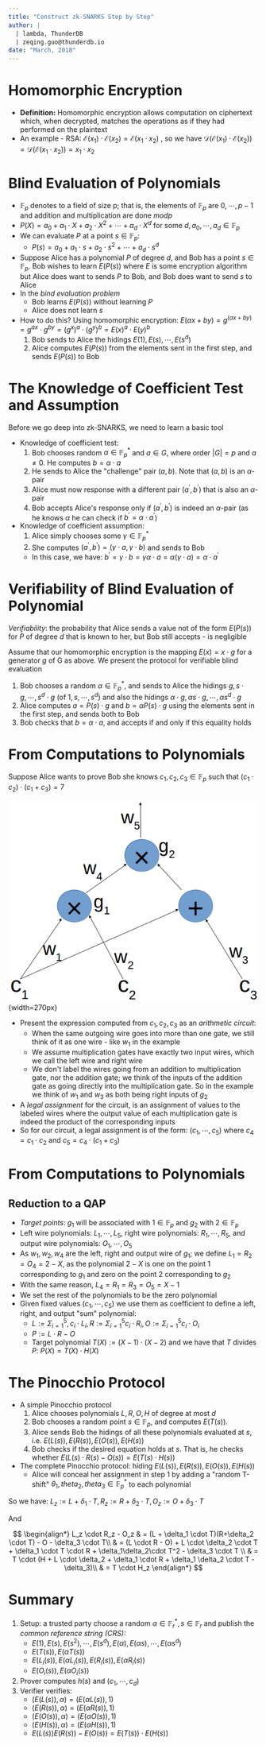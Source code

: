 ```yaml
--- 
title: "Construct zk-SNARKS Step by Step"
author: |
  | lambda, ThunderDB
  | zeqing.guo@thunderdb.io
date: "March, 2018"
---
```


# Homomorphic Encryption

- **Definition:** Homomorphic encryption allows computation on ciphertext which, when decrypted, matches the operations as if they had performed on the plaintext
- An example - RSA: $\mathcal{E}(x_1) \cdot \mathcal{E}(x_2)=\mathcal{E}(x_1 \cdot x_2)$ , so we have $\mathcal{D}(\mathcal{E}(x_1) \cdot \mathcal{E}(x_2))=\mathcal{D}(\mathcal{E}(x_1 \cdot x_2)) =x_1 \cdot x_2$

# Blind Evaluation of Polynomials

- $\mathbb{F}_p$ denotes to a field of size p; that is, the elements of $\mathbb{F}_p$ are ${0, \cdots, p - 1}$ and addition and multiplication are done $mod p$
- $P(X)=a_0+a_1 \cdot X + a_2 \cdot X^2 + \cdots + a_d \cdot X^d$ for some $d, a_0, \cdots, a_d \in \mathbb{F}_p$ 
- We can evaluate $P$ at a point $s \in \mathbb{F}_p$: 
    - $P(s)=a_0+a_1 \cdot s + a_2 \cdot s^2 + \cdots + a_d \cdot s^d$ 
- Suppose Alice has a polynomial $P$ of degree $d$, and Bob has a point $s \in \mathbb{F}_p$. Bob wishes to learn $E(P(s))$ where $E$ is some encryption algorithm but Alice does want to sends $P$ to Bob, and Bob does want to send $s$ to Alice
- In the _bind evaluation problem_
    - Bob learns $E(P(s))$ without learning $P$ 
    - Alice does not learn $s$
- How to do this? Using homomorphic encryption: $E(ax+by)=g^{(ax+by)}=g^{ax}\cdot g^{by} = (g^x)^a \cdot (g^y)^b = E(x)^a \cdot E(y)^b$
    1. Bob sends to Alice the hidings $E(1), E(s), \cdots, E(s^d)$
    2. Alice computes $E(P(s))$ from the elements sent in the first step, and sends $E(P(s))$ to Bob

# The Knowledge of Coefficient Test and Assumption

Before we go deep into zk-SNARKS, we need to learn a basic tool

- Knowledge of coefficient test:
    1. Bob chooses random $\alpha \in \mathbb{F}^*_p$ and $a \in G$, where order $|G| = p$ and $a \neq 0$. He computes $b = \alpha \cdot a$
    2. He sends to Alice the "challenge" pair $(a, b)$. Note that $(a, b)$ is an $\alpha$-pair
    3. Alice must now response with a different pair $(a^\prime, b^\prime)$ that is also an $\alpha$-pair
    4. Bob accepts Alice's response only if $(a^\prime, b^\prime)$ is indeed an $\alpha$-pair (as he knows $\alpha$ he can check if $b^\prime = \alpha \cdot a^\prime$)
- Knowledge of coefficient assumption:
    1. Alice simply chooses some $\gamma \in \mathbb{F}^*_p$
    2. She computes $(a^\prime, b^\prime) = (\gamma \cdot a, \gamma \cdot b)$ and sends to Bob
    - In this case, we have: $b^\prime = \gamma \cdot b = \gamma \alpha \cdot a = \alpha (\gamma \cdot a) = \alpha \cdot a^\prime$

# Verifiability of Blind Evaluation of Polynomial

_Verifiability_: the probability that Alice sends a value not of the form $E(P(s))$ for $P$ of degree $d$ that is known to her, but Bob still accepts - is negligible 

Assume that our homomorphic encryption is the mapping $E(x) = x \cdot g$ for a generator $g$ of G as above. We present the protocol for verifiable blind evaluation

1. Bob chooses a random $\alpha \in \mathbb{F}^*_p$, and sends to Alice the hidings $g, s \cdot g, \cdots, s^d \cdot g$ (of $1, s, \cdots, s^d$) and also the hidings $\alpha \cdot g, \alpha s \cdot g, \cdots, \alpha s^d \cdot g$ 
2. Alice computes $a = P(s) \cdot g$ and $b = \alpha P(s) \cdot g$ using the elements sent in the first step, and sends both to Bob
3. Bob checks that $b = \alpha \cdot a$, and accepts if and only if this equality holds

# From Computations to Polynomials

Suppose Alice wants to prove Bob she knows $c_1, c_2, c_3 \in \mathbb{F}_p$ such that $(c_1 \cdot c_2) \cdot (c_1 + c_3) = 7$

![](CircuitDrawing.png){width=270px}

- Present the expression computed from $c_1, c_2, c_3$ as an *arithmetic circuit*:
    - When the same outgoing wire goes into more than one gate, we still think of it as one wire - like $w_1$ in the example
    - We assume multiplication gates have exactly two input wires, which we call the left wire and right wire
    - We don't label the wires going from an addition to multiplication gate, nor the addition gate; we think of the inputs of the addition gate as going directly into the multiplication gate. So in the example we think of $w_1$ and $w_3$ as both being right inputs of $g_2$
- A _legal assignment_ for the circuit, is an assignment of values to the labeled wires where the output value of each multiplication gate is indeed the product of the corresponding inputs
- So for our circuit, a legal assignment is of the form: $(c_1, \cdots, c_5)$ where $c_4 = c_1 \cdot c_2$ and $c_5 = c_4 \cdot (c_1 + c_3)$


# From Computations to Polynomials 

## Reduction to a QAP

- _Target points_: $g_1$ will be associated with $1 \in \mathbb{F}_p$ and $g_2$ with $2 \in \mathbb{F}_p$
- Left wire polynomials: $L_1, \cdots, L_5$, right wire polynomials: $R_1, \cdots, R_5$, and output wire polynomials: $O_1, \cdots, O_5$
- As $w_1, w_2, w_4$ are the left, right and output wire of $g_1$; we define $L_1 = R_2 = O_4 = 2 - X$, as the polynomial $2 - X$ is one on the point $1$ corresponding to $g_1$ and zero on the point $2$ corresponding to $g_2$
- With the same reason, $L_4=R_1=R_3=O_5=X - 1$
- We set the rest of the polynomials to be the zero polynomial
- Given fixed values $(c_1, \cdots, c_5)$ we use them as coefficient to define a left, right, and output "sum" polynomial:
    - $L := \Sigma^5_{i=1}, c_i \cdot L_i, R := \Sigma_{i=1}^5 c_i \cdot R_i, O := \Sigma_{i=1}^5 c_i \cdot O_i$
    - $P := L \cdot R - O$
    - Target polynomial $T(X) := (X-1) \cdot (X-2)$ and we have that $T$ divides $P$: $P(X) = T(X) \cdot H(X)$ 

# The Pinocchio Protocol

- A simple Pinocchio protocol
    1. Alice chooses polynomials $L, R, O, H$ of degree at most $d$
    2. Bob chooses a random point $s \in \mathbb{F}_p$, and computes $E(T(s))$.
    3. Alice sends Bob the hidings of all these polynomials evaluated at $s$, i.e. $E(L(s)), E(R(s)), E(O(s)), E(H(s))$
    4. Bob checks if the desired equation holds at $s$. That is, he checks whether $E(L(s) \cdot R(s) - O(s)) = E(T(s) \cdot H(s))$
- The complete Pinocchio protocol: hiding $E(L(s)), E(R(s)), E(O(s)), E(H(s))$
    - Alice will conceal her assignment in step 1 by adding a "random T-shift" $\theta_1, theta_2, theta_3 \in \mathbb{F}^*_p$ to each polynomial

So we have: $L_z:=L+\delta_1 \cdot T, R_z:=R+\delta_2\cdot T, O_z:=O+\delta_3\cdot T$

And

$$
\begin{align*}
L_z \cdot R_z - O_z & = (L + \delta_1 \cdot T)(R+\delta_2 \cdot T) - O - \delta_3 \cdot T\\
& = (L \cdot R - O) + L \cdot \delta_2 \cdot T + \delta_1 \cdot T \cdot R + \delta_1\delta_2\cdot T^2 - \delta_3 \cdot T \\
& = T \cdot (H + L \cdot \delta_2 + \delta_1 \cdot R + \delta_1 \delta_2 \cdot T - \delta_3)\\
& = T \cdot H_z
\end{align*}
$$

# Summary

1. Setup: a trusted party choose a random $\alpha \in \mathbb{F}_r^*, s \in \mathbb{F}_r$ and publish the _common reference string (CRS):_
    - $E(1), E(s), E(s^2), \cdots, E(s^d), E(\alpha), E(\alpha s), \cdots, E(\alpha s^d)$
    - $E(T(s)), E(\alpha T(s))$
    - $E(L_i(s)), E(\alpha L_i(s)), E(R_i(s)), E(\alpha R_i(s))$
    - $E(O_i(s)), E(\alpha O_i(s))$
2. Prover computes $h(s)$ and $(c_1, \cdots, c_d)$
3. Verifier verifies:
    - $(E(L(s)), \alpha) = (E(\alpha L(s)), 1)$
    - $(E(R(s)), \alpha) = (E(\alpha R(s)), 1)$
    - $(E(O(s)), \alpha) = (E(\alpha O(s)), 1)$
    - $(E(H(s)), \alpha) = (E(\alpha H(s)), 1)$
    - $E(L(s))E(R(s)) - E(O(s)) = E(T(s)) \cdot E(H(s))$
    
